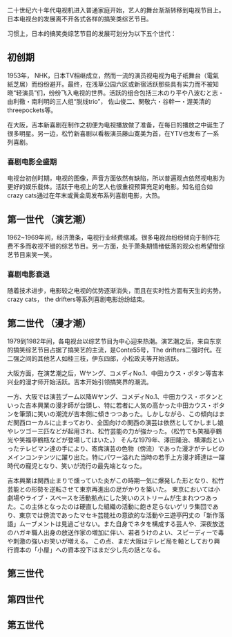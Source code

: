 
二十世纪六十年代电视机进入普通家庭开始，艺人的舞台渐渐转移到电视节目上。日本电视台的发展离不开各式各样的搞笑类综艺节目。

习惯上，日本的搞笑类综艺节目的发展可划分为以下五个世代：

## 初创期

1953年， NHK，日本TV相继成立，然而一流的演员视电视为电子纸舞台（電氣紙芝居）而纷纷避开。最终，在浅草公园六区或新宿活跃那些具有实力而不被知晓“轻演员”们，纷纷飞入电视的世界。活跃的组合包括三木のり平や八波むと志・由利徹・南利明的三人组“脱线trio”， 佐山俊二、関敬六・谷幹一・渥美清的 threepockets等。

在大阪，吉本新喜剧在制作之初便为电视播放做了准备，在每日的播放之中诞生了很多明星。另一边，松竹新喜剧以看板演员藤山寛美为首，在YTV也发布了一系列喜剧。

### 喜剧电影全盛期

电视台初创时期，电视的图像，声音方面依然有缺陷，所以普遍观点依然视电影为更好的娱乐载体。活跃于电视上的艺人也很重视预算充足的电影。知名组合如crazy cats通过在年末或黄金周发布系列喜剧电影，大热。

## 第一世代 （演艺潮）

1962~1969年间，经济萧条，电视行业经费缩减。很多电视台纷纷倾向于制作花费不多而收视不错的综艺节目。另一方面，处于萧条期情绪低落的观众也希望借综艺节目来笑一笑。

### 喜剧电影衰退
随着技术进步，电影较之电视的优势逐渐消失，而且在实时性方面有天生的劣势。crazy cats， the drifters等系列喜剧电影纷纷结束。


## 第二世代 （漫才潮）

1979到1982年间，各电视台以综艺节目为中心迎来热潮。演艺潮之后，来自东京的搞笑综艺节目占据了搞笑艺的主流，是Conte55号，The drifters二强时代。在二强之间的其他艺人如桂三枝，伊东四郎，小松政夫等开始活跃。

大阪方面，在演艺潮之后，Wヤング、コメディNo.1、中田カウス・ボタン等吉本兴业的漫才师开始活跃。吉本开始引领搞笑界的潮流。

一方、大阪では演芸ブーム以降Wヤング、コメディNo.1、中田カウス・ボタンといった吉本興業の漫才師が台頭し、特に若者に人気の高かった中田カウス・ボタンを筆頭に笑いの潮流が吉本側に傾きつつあった。しかしながら、この傾向はまだ関西ローカルに止まっており、全国向けの関西の演芸は依然としてかしまし娘やレツゴー三匹などが起用され、松竹芸能の力が強かった。（松竹でも笑福亭鶴光や笑福亭鶴瓶などが登場してはいた。）
そんな1979年、澤田隆治、横澤彪といったテレビマン達の手により、寄席演芸の色物（傍流）であった漫才がテレビのメインコンテンツに躍り出た。特にパワー溢れた当時の若手上方漫才師達は一躍時代の寵児となり、笑いが流行の最先端となった。

吉本興業は関西止まりで燻っていた炎がこの時期一気に爆発した形となり、松竹芸能との形勢を逆転させて東京再進出の足がかりを築いた。
東京においては小劇場やライブ・スペースを活動拠点にした笑いのストリームが生まれつつあった。この主体となったのは硬直した組織の活動に飽き足らないゲリラ集団であり、東京では傍流であったマセキ芸能社の意欲的な活動や三遊亭円丈の「新作落語」ムーブメントは見過ごせない。また自身でネタを構成する芸人や、深夜放送のハガキ職人出身の放送作家の増加に伴い、若者うけのよい、スピーディーで毒や刺激の強いお笑いが増える。 この点、まだ大阪はテレビ局を軸としており興行資本の「小屋」への資本投下はまだ少し先の話となる。




## 第三世代

## 第四世代

## 第五世代
